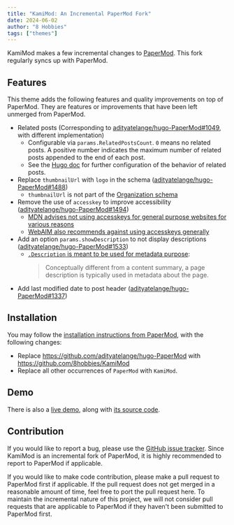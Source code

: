 ```yaml
---
title: "KamiMod: An Incremental PaperMod Fork"
date: 2024-06-02
author: "8 Hobbies"
tags: ["themes"]
---
```

<!-- Powered by https://cj.rs/riss -->

KamiMod makes a few incremental changes to [PaperMod][]. This fork regularly syncs up with PaperMod.

## Features

This theme adds the following features and quality improvements on top of PaperMod. They are
features or improvements that have been left unmerged from PaperMod.

- Related posts (Corresponding to [adityatelange/hugo-PaperMod#1049](https://github.com/adityatelange/hugo-PaperMod/pull/1049), with different implementation)
  - Configurable via `params.RelatedPostsCount`. `0` means no related posts. A positive number indicates the maximum number of related posts appended to the end of each post.
  - See the [Hugo doc](https://gohugo.io/content-management/related/) for further configuration of the behavior of related posts.
- Replace `thumbnailUrl` with `logo` in the schema ([adityatelange/hugo-PaperMod#1488](https://github.com/adityatelange/hugo-PaperMod/pull/1488))
  - `thumbnailUrl` is not part of the [Organization schema](https://schema.org/Organization)
- Remove the use of `accesskey` to improve accessibility ([adityatelange/hugo-PaperMod#1494](https://github.com/adityatelange/hugo-PaperMod/pull/1494))
  - [MDN advises not using accesskeys for general purpose websites for various reasons](https://developer.mozilla.org/en-US/docs/Web/HTML/Global_attributes/accesskey#accessibility_concerns)
  - [WebAIM also recommends against using accesskeys generally](https://webaim.org/techniques/keyboard/accesskey)
- Add an option `params.showDescription` to not display descriptions ([adityatelange/hugo-PaperMod#1533](https://github.com/adityatelange/hugo-PaperMod/pull/1533))
  - [`.Description` is meant to be used for metadata purpose](https://gohugo.io/methods/page/description/):
    > Conceptually different from a content summary, a page description is typically used in metadata about the page.
- Add last modified date to post header ([adityatelange/hugo-PaperMod#1337](https://github.com/adityatelange/hugo-PaperMod/pull/1337))

## Installation

You may follow the [installation instructions from PaperMod](https://adityatelange.github.io/hugo-PaperMod/posts/papermod/papermod-installation/), with the following changes:

- Replace https://github.com/adityatelange/hugo-PaperMod with https://github.com/8hobbies/KamiMod
- Replace all other occurrences of `PaperMod` with `KamiMod`.

## Demo

There is also a [live demo](https://kamimod.8hob.io), along with [its source code](https://github.com/8hobbies/KamiMod-example-site).

## Contribution

If you would like to report a bug, please use the [GitHub issue tracker](https://github.com/8hobbies/KamiMod/issues). Since KamiMod is an incremental fork of PaperMod, it is highly recommended to report to PaperMod if applicable.

If you would like to make code contribution, please make a pull request to PaperMod first if applicable. If the pull request does not get merged in a reasonable amount of time, feel free to port the pull request here. To maintain the incremental nature of this project, we will not consider pull requests that are applicable to PaperMod if they haven't been submitted to PaperMod first.

[PaperMod]: https://github.com/adityatelange/hugo-PaperMod
